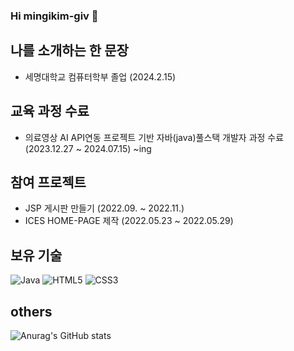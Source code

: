### Hi mingikim-giv 👋

## 나를 소개하는 한 문장
* 세명대학교 컴퓨터학부 졸업 (2024.2.15)

## 교육 과정 수료
* 의료영상 AI API연동 프로젝트 기반 자바(java)풀스택 개발자 과정 수료 (2023.12.27 ~ 2024.07.15)  ~ing

## 참여 프로젝트
* JSP 게시판 만들기 (2022.09. ~ 2022.11.)
* ICES HOME-PAGE 제작 (2022.05.23 ~ 2022.05.29)

## 보유 기술
![Java](https://img.shields.io/badge/java-%23ED8B00.svg?style=for-the-badge&logo=openjdk&logoColor=white)
![HTML5](https://img.shields.io/badge/html5-%23E34F26.svg?style=for-the-badge&logo=html5&logoColor=white)
![CSS3](https://img.shields.io/badge/css3-%231572B6.svg?style=for-the-badge&logo=css3&logoColor=white)

## others
![Anurag's GitHub stats](https://github-readme-stats.vercel.app/api?username=mingikim-giv&show_icons=true&theme=neon)
